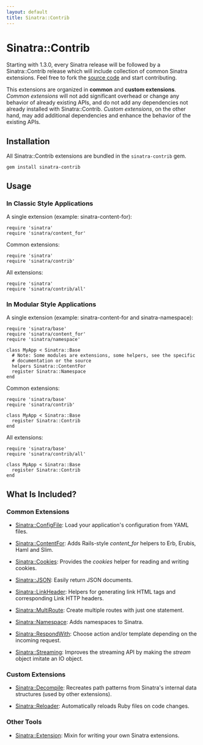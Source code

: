 ```yaml
---
layout: default
title: Sinatra::Contrib
---
```


Sinatra::Contrib
================

Starting with 1.3.0, every Sinatra release will be followed by a
Sinatra::Contrib release which will include collection of common Sinatra
extensions.  Feel free to fork the
[source code](https://github.com/sinatra/sinatra-contrib) and start
contributing.

This extensions are organized in **common** and **custom extensions**.  *Common
extensions* will not add significant overhead or change any behavior of already
existing APIs, and do not add any dependencies not already installed with
Sinatra::Contrib.  *Custom extensions*, on the other hand, may add additional
dependencies and enhance the behavior of the existing APIs.


## Installation

All Sinatra::Contrib extensions are bundled in the `sinatra-contrib` gem.

    gem install sinatra-contrib



## Usage

### In Classic Style Applications

A single extension (example: sinatra-content-for):

    require 'sinatra'
    require 'sinatra/content_for'

Common extensions:

    require 'sinatra'
    require 'sinatra/contrib'

All extensions:

    require 'sinatra'
    require 'sinatra/contrib/all'

### In Modular Style Applications

A single extension (example: sinatra-content-for and sinatra-namespace):

    require 'sinatra/base'
    require 'sinatra/content_for'
    require 'sinatra/namespace'

    class MyApp < Sinatra::Base
      # Note: Some modules are extensions, some helpers, see the specific
      # documentation or the source
      helpers Sinatra::ContentFor
      register Sinatra::Namespace
    end

Common extensions:

    require 'sinatra/base'
    require 'sinatra/contrib'

    class MyApp < Sinatra::Base
      register Sinatra::Contrib
    end

All extensions:

    require 'sinatra/base'
    require 'sinatra/contrib/all'

    class MyApp < Sinatra::Base
      register Sinatra::Contrib
    end


## What Is Included?

### Common Extensions

* [Sinatra::ConfigFile](config_file.html): Load your application's
  configuration from YAML files.

* [Sinatra::ContentFor](content_for.html): Adds Rails-style *content_for*
  helpers to Erb, Erubis, Haml and Slim.

* [Sinatra::Cookies](cookies.html): Provides the *cookies* helper for reading
  and writing cookies.

* [Sinatra::JSON](json.html): Easily return JSON documents.

* [Sinatra::LinkHeader](link_header.html): Helpers for generating link HTML
  tags and corresponding Link HTTP headers. 

* [Sinatra::MultiRoute](multi_route.html): Create multiple routes with just one
  statement.

* [Sinatra::Namespace](namespace.html): Adds namespaces to Sinatra.

* [Sinatra::RespondWith](respond_with.html): Choose action and/or template
  depending on the incoming request.

* [Sinatra::Streaming](streaming.html): Improves the streaming API by making
  the *stream* object imitate an IO object.

### Custom Extensions

* [Sinatra::Decompile](decompile.html): Recreates path patterns from Sinatra's
  internal data structures (used by other extensions).

* [Sinatra::Reloader](reloader.html): Automatically reloads Ruby files on code
  changes.

### Other Tools

* [Sinatra::Extension](extension.html): Mixin for writing your own Sinatra
  extensions.

